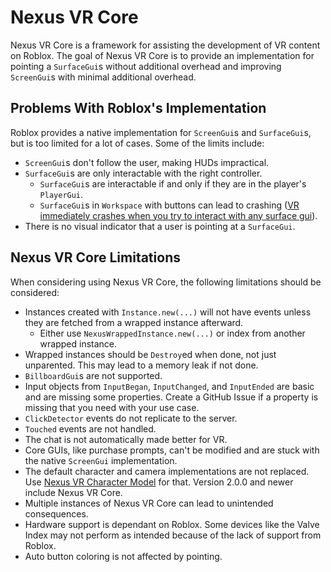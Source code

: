# Nexus VR Core
Nexus VR Core is a framework for assisting the development
of VR content on Roblox. The goal of Nexus VR Core is to
provide an implementation for pointing a `SurfaceGui`s without
additional overhead and improving `ScreenGui`s with minimal
additional overhead.

## Problems With Roblox's Implementation
Roblox provides a native implementation for `ScreenGui`s and
`SurfaceGui`s, but is too limited for a lot of cases. Some of
the limits include:

* `ScreenGui`s don't follow the user, making HUDs impractical.
* `SurfaceGui`s are only interactable with the right controller.
    * `SurfaceGui`s are interactable if and only if they are in the player's `PlayerGui`.
    * `SurfaceGui`s in `Workspace` with buttons can lead to crashing ([VR immediately crashes when you try to interact with any surface gui](https://devforum.roblox.com/t/vr-immediately-crashes-when-you-try-to-interact-with-any-surface-gui/498889)).
* There is no visual indicator that a user is pointing at a `SurfaceGui`.

## Nexus VR Core Limitations
When considering using Nexus VR Core, the following
limitations should be considered:

* Instances created with `Instance.new(...)` will not have events unless they are fetched from a wrapped instance afterward.
    * Either use `NexusWrappedInstance.new(...)` or index from another wrapped instance.
* Wrapped instances should be `Destroy`ed when done, not just unparented. This may lead to a memory leak if not done.
* `BillboardGui`s are not supported.
* Input objects from `InputBegan`, `InputChanged`, and `InputEnded` are basic and are missing some properties. Create a GitHub Issue if a property is missing that you need with your use case.
* `ClickDetector` events do not replicate to the server.
* `Touched` events are not handled.
* The chat is not automatically made better for VR.
* Core GUIs, like purchase prompts, can't be modified and are stuck with the native `ScreenGui` implementation.
* The default character and camera implementations are not replaced. Use [Nexus VR Character Model](https://github.com/thenexusAvenger/nexus-vr-character-model) for that. Version 2.0.0 and newer include Nexus VR Core.
* Multiple instances of Nexus VR Core can lead to unintended consequences.
* Hardware support is dependant on Roblox. Some devices like the Valve Index may not perform as intended because of the lack of support from Roblox.
* Auto button coloring is not affected by pointing.